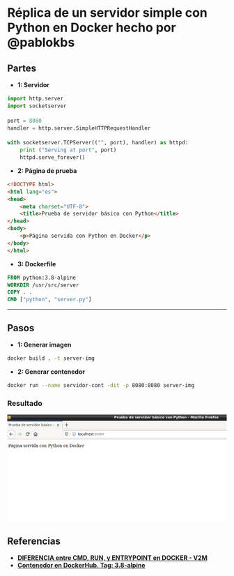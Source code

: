 # Réplica de un servidor simple con Python en Docker hecho por @pablokbs
## Partes

- **1: Servidor**

```python
import http.server
import socketserver

port = 8080
handler = http.server.SimpleHTTPRequestHandler

with socketserver.TCPServer(("", port), handler) as httpd:
    print ("Serving at port", port)
    httpd.serve_forever()
```

- **2: Página de prueba**

```html
<!DOCTYPE html>
<html lang="es">
<head>
	<meta charset="UTF-8">
	<title>Prueba de servidor básico con Python</title>
</head>
<body>
	<p>Página servida con Python en Docker</p>
</body>
</html>
```

- **3: Dockerfile**

```dockerfile
FROM python:3.8-alpine
WORKDIR /usr/src/server
COPY . .
CMD ["python", "server.py"]
```

---

## Pasos

- **1: Generar imagen**

```bash
docker build . -t server-img
```

- **2: Generar contenedor**

```bash
docker run --name servidor-cont -dit -p 8080:8080 server-img
```

### Resultado

![Resultado de la ejecución](./resultado.png)

## Referencias

- **[DIFERENCIA entre CMD, RUN, y ENTRYPOINT en DOCKER - V2M](https://www.youtube.com/watch?v=6ZnecM3ipu4)**
- **[Contenedor en DockerHub. Tag: 3.8-alpine](https://hub.docker.com/_/python)**
